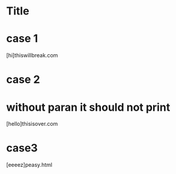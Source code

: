 # Title

# case 1

[hi]thiswillbreak.com

# case 2

# without paran it should not print

[hello]thisisover.com

# case3

[eeeez]peasy.html
